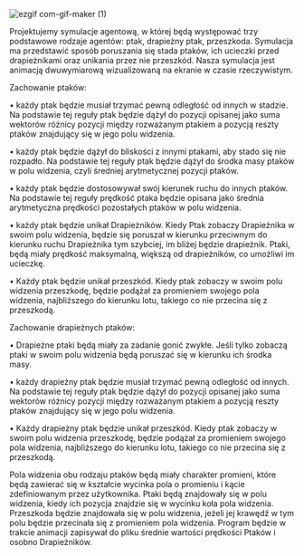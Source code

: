 ![ezgif com-gif-maker (1)](https://user-images.githubusercontent.com/72752940/119895272-defd8900-bf3d-11eb-9fe1-eba8877ab4b5.gif)

Projektujemy symulacje agentową, w której będą występować trzy podstawowe rodzaje agentów: ptak, drapieżny ptak, przeszkoda. Symulacja ma przedstawić sposób poruszania się stada ptaków, ich ucieczki przed drapieżnikami oraz unikania przez nie przeszkód. Nasza symulacja jest animacją dwuwymiarową wizualizowaną na ekranie w czasie rzeczywistym.

Zachowanie ptaków:

• każdy ptak będzie musiał trzymać pewną odległość od innych w stadzie. Na podstawie tej reguły ptak będzie dążył do pozycji opisanej jako suma wektorów różnicy pozycji między rozważanym ptakiem a pozycją reszty ptaków znajdujący się w jego polu widzenia.

• każdy ptak będzie dążył do bliskości z innymi ptakami, aby stado się nie rozpadło. Na podstawie tej reguły ptak będzie dążył do środka masy ptaków w polu widzenia, czyli średniej arytmetycznej pozycji ptaków.

• każdy ptak będzie dostosowywał swój kierunek ruchu do innych ptaków. Na podstawie tej reguły prędkość ptaka będzie opisana jako średnia arytmetyczna prędkości pozostałych ptaków w polu widzenia.

• każdy ptak będzie unikał Drapieżników. Kiedy Ptak zobaczy Drapieżnika w swoim polu widzenia, będzie się poruszał w kierunku przeciwnym do kierunku ruchu Drapieżnika tym szybciej, im bliżej będzie drapieżnik. Ptaki, będą miały prędkość maksymalną, większą od drapieżników, co umożliwi im ucieczkę.

• Każdy ptak będzie unikał przeszkód. Kiedy ptak zobaczy w swoim polu widzenia przeszkodę, będzie podążał za promieniem swojego pola widzenia, najbliższego do kierunku lotu, takiego co nie przecina się z przeszkodą.

Zachowanie drapieżnych ptaków:

• Drapieżne ptaki będą miały za zadanie gonić zwykłe. Jeśli tylko zobaczą ptaki w swoim polu widzenia będą poruszać się w kierunku ich środka masy.

• każdy drapieżny ptak będzie musiał trzymać pewną odległość od innych. Na podstawie tej reguły ptak będzie dążył do pozycji opisanej jako suma wektorów różnicy pozycji między rozważanym ptakiem a pozycją reszty ptaków znajdujący się w jego polu widzenia.

• Każdy drapieżny ptak będzie unikał przeszkód. Kiedy ptak zobaczy w swoim polu widzenia przeszkodę, będzie podążał za promieniem swojego pola widzenia, najbliższego do kierunku lotu, takiego co nie przecina się z przeszkodą.

Pola widzenia obu rodzaju ptaków będą miały charakter promieni, które będą zawierać się w kształcie wycinka pola o promieniu i kącie zdefiniowanym przez użytkownika. Ptaki będą znajdowały się w polu widzenia, kiedy ich pozycja znajdzie się w wycinku koła pola widzenia. Przeszkoda będzie znajdowała się w polu widzenia, jeżeli jej krawędź w tym polu będzie przecinała się z promieniem pola widzenia. Program będzie w trakcie animacji zapisywał do pliku średnie wartości prędkości Ptaków i osobno Drapieżników.
